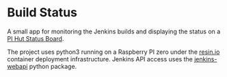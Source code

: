 # Build Status

A small app for monitoring the Jenkins builds and displaying the status on a
[PI Hut Status Board](https://thepihut.com/products/status-board-pro).

The project uses python3 running on a Raspberry PI zero under the
[resin.io](http://resin.io) container deployment infrastructure. Jenkins API
access uses the [jenkins-webapi](https://pypi.python.org/pypi/jenkins-webapi)
python package.
